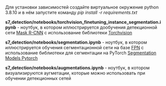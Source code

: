 Для установки зависимостей создайте виртуальное окружение python 3.8.10 и в нём запустите команду *pip install -r requirements.txt*  

**s7_detection/notebooks/torchvision_finetuning_instance_segmentation.ipynb** - ноутбук, в котором иллюстрируется дообучения детекционной сети [Mask R-CNN](https://arxiv.org/abs/1703.06870) с использование библиотеки [Torchvision](https://pytorch.org/vision/stable/index.html)

**s7_detection/notebooks/segmentation.ipynb** - ноутбук, в котором иллюстрируется обучения сегментационной сети на базе [FPN](https://arxiv.org/abs/1612.03144) с использование библиотеки для сегментации на PyTorch [Segmentation Models Pytorch](https://github.com/qubvel/segmentation_models.pytorch)

**s7_detection/notebooks/augmentations.ipynb** - ноутбук, в котором визуализируются аугметации, которые можно использовать при обучении детекционных сетей